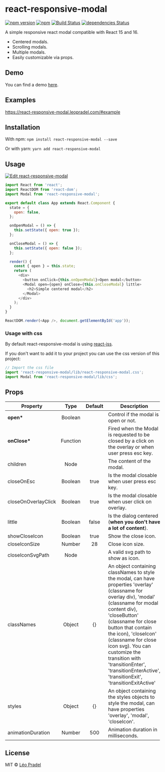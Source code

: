 # react-responsive-modal

[![npm version](https://badge.fury.io/js/react-responsive-modal.svg)](https://badge.fury.io/js/react-responsive-modal)
[![npm](https://img.shields.io/npm/dm/react-responsive-modal.svg)](https://www.npmjs.com/package/react-responsive-modal)
[![Build Status](https://travis-ci.org/pradel/react-responsive-modal.svg?branch=master)](https://travis-ci.org/pradel/react-responsive-modal)
[![dependencies Status](https://david-dm.org/pradel/react-responsive-modal/status.svg)](https://david-dm.org/pradel/react-responsive-modal)

A simple responsive react modal compatible with React 15 and 16.

* Centered modals.
* Scrolling modals.
* Multiple modals.
* Easily customizable via props.

## Demo

You can find a demo [here](https://react-responsive-modal.leopradel.com/).

## Examples

https://react-responsive-modal.leopradel.com/#example

## Installation

With npm: `npm install react-responsive-modal --save`

Or with yarn: `yarn add react-responsive-modal`

## Usage

[![Edit react-responsive-modal](https://codesandbox.io/static/img/play-codesandbox.svg)](https://codesandbox.io/s/9jxp669j2o)

```javascript
import React from 'react';
import ReactDOM from 'react-dom';
import Modal from 'react-responsive-modal';

export default class App extends React.Component {
  state = {
    open: false,
  };

  onOpenModal = () => {
    this.setState({ open: true });
  };

  onCloseModal = () => {
    this.setState({ open: false });
  };

  render() {
    const { open } = this.state;
    return (
      <div>
        <button onClick={this.onOpenModal}>Open modal</button>
        <Modal open={open} onClose={this.onCloseModal} little>
          <h2>Simple centered modal</h2>
        </Modal>
      </div>
    );
  }
}

ReactDOM.render(<App />, document.getElementById('app'));
```

### Usage with css

By default react-responsive-modal is using
[react-jss](https://github.com/cssinjs/react-jss).

If you don't want to add it to your project you can use the css version of this
project:

```javascript
// Import the css file
import 'react-responsive-modal/lib/react-responsive-modal.css';
import Modal from 'react-responsive-modal/lib/css';
```

## Props

| Property            |   Type   | Default | Description                                                                                                                                                                                                                                                                                                                                                                                        |
| ------------------- | :------: | :-----: | -------------------------------------------------------------------------------------------------------------------------------------------------------------------------------------------------------------------------------------------------------------------------------------------------------------------------------------------------------------------------------------------------- |
| **open\***          | Boolean  |         | Control if the modal is open or not.                                                                                                                                                                                                                                                                                                                                                               |
| **onClose\***       | Function |         | Fired when the Modal is requested to be closed by a click on the overlay or when user press esc key.                                                                                                                                                                                                                                                                                               |
| children            |   Node   |         | The content of the modal.                                                                                                                                                                                                                                                                                                                                                                          |
| closeOnEsc          | Boolean  |  true   | Is the modal closable when user press esc key.                                                                                                                                                                                                                                                                                                                                                     |
| closeOnOverlayClick | Boolean  |  true   | Is the modal closable when user click on overlay.                                                                                                                                                                                                                                                                                                                                                  |
| little              | Boolean  |  false  | Is the dialog centered (**when you don't have a lot of content**).                                                                                                                                                                                                                                                                                                                                 |
| showCloseIcon       | Boolean  |  true   | Show the close icon.                                                                                                                                                                                                                                                                                                                                                                               |
| closeIconSize       |  Number  |   28    | Close icon size.                                                                                                                                                                                                                                                                                                                                                                                   |
| closeIconSvgPath    |   Node   |         | A valid svg path to show as icon.                                                                                                                                                                                                                                                                                                                                                                  |
| classNames          |  Object  |   {}    | An object containing classNames to style the modal, can have properties 'overlay' (classname for overlay div), 'modal' (classname for modal content div), 'closeButton' (classname for close button that contain the icon), 'closeIcon' (classname for close icon svg). You can customize the transition with 'transitionEnter', 'transitionEnterActive', 'transitionExit', 'transitionExitActive' |
| styles              |  Object  |   {}    | An object containing the styles objects to style the modal, can have properties 'overlay', 'modal', 'closeIcon'.                                                                                                                                                                                                                                                                                   |
| animationDuration   |  Number  |   500   | Animation duration in milliseconds.                                                                                                                                                                                                                                                                                                                                                                |

## License

MIT © [Léo Pradel](https://www.leopradel.com/)
